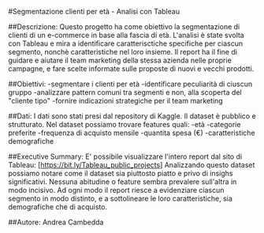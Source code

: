 #Segmentazione clienti per età - Analisi con Tableau

##Descrizione: 
Questo progetto ha come obiettivo la segmentazione di clienti di un e-commerce in base alla fascia di età.
L'analisi è state svolta con Tableau e mira a identificare caratterisctiche specifiche per ciascun segmento, nonchè caratteristiche nel loro insieme.
Il report ha il fine di guidare e aiutare il team marketing della stessa azienda nelle proprie campagne, e fare scelte informate sulle proposte di nuovi e vecchi prodotti.

##Obiettivi:
-segmentare i clienti per età
-identificare peculiarità di ciuscun gruppo
-analizzare pattern comuni tra segmenti e non, alla scoperta del "cliente tipo"
-fornire indicazioni strategiche per il team marketing

##Dati:
I dati sono stati presi dal repository di Kaggle. Il dataset è pubblico e strutturato.
Nel dataset possiamo trovare features quali:
-età
-categorie preferite
-frequenza di acquisto mensile
-quantita spesa (€)
-caratteristiche demografiche

##Executive Summary:
E' possibile visualizzare l'intero report dal sito di Tableau: [https://bit.ly/Tableau_public_projects]
Analizzando questo dataset possiamo notare come il dataset sia piuttosto piatto e privo di insighs significativi.
Nessuna abitudine o feature sembra prevalere sull'altra in modo incisivo.
Ad ogni modo il report riesce a evidenziare ciascun segmento in modo distinto, e a sottolineare le loro caratteristiche, sia demografiche che di acquisto.

##Autore:
Andrea Cambedda


